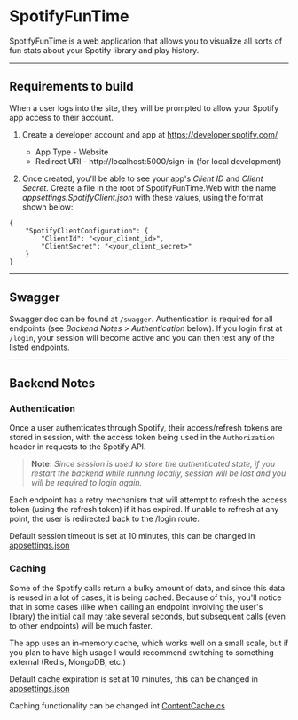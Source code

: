 # SpotifyFunTime

SpotifyFunTime is a web application that allows you to visualize all sorts of fun stats about your Spotify library and play history.

---

## Requirements to build

When a user logs into the site, they will be prompted to allow your Spotify app access to their account.

1. Create a developer account and app at https://developer.spotify.com/

    * App Type - Website
    * Redirect URI - http://localhost:5000/sign-in (for local development)

2. Once created, you'll be able to see your app's _Client ID_ and _Client Secret_. Create a file in the root of <span>SpotifyFunTime.</span>Web with the name _appsettings.SpotifyClient.json_ with these values, using the format shown below:

```
{
    "SpotifyClientConfiguration": {
        "ClientId": "<your_client_id>",
        "ClientSecret": "<your_client_secret>"
    }
}
```

---

## Swagger

Swagger doc can be found at `/swagger`. Authentication is required for all endpoints (see _Backend Notes > Authentication_ below). If you login first at `/login`, your session will become active and you can then test any of the listed endpoints.

---

## Backend Notes

### Authentication

Once a user authenticates through Spotify, their access/refresh tokens are stored in session, with the access token being used in the `Authorization` header in requests to the Spotify API.

>__Note:__ *Since session is used to store the authenticated state, if you restart the backend while running locally, session will be lost and you will be required to login again.*

Each endpoint has a retry mechanism that will attempt to refresh the access token (using the refresh token) if it has expired. If unable to refresh at any point, the user is redirected back to the /login route.

Default session timeout is set at 10 minutes, this can be changed in [appsettings.json](https://github.com/festivegoose/SpotifyFunTime/blob/master/SpotifyFunTime.Web/appsettings.json)

### Caching

Some of the Spotify calls return a bulky amount of data, and since this data is reused in a lot of cases, it is being cached. Because of this, you'll notice that in some cases (like when calling an endpoint involving the user's library) the initial call may take several seconds, but subsequent calls (even to other endpoints) will be much faster.

The app uses an in-memory cache, which works well on a small scale, but if you plan to have high usage I would recommend switching to something external (Redis, MongoDB, etc.)

Default cache expiration is set at 10 minutes, this can be changed in [appsettings.json](https://github.com/festivegoose/SpotifyFunTime/blob/master/SpotifyFunTime.Web/appsettings.json)

Caching functionality can be changed int [ContentCache.cs](https://github.com/festivegoose/SpotifyFunTime/blob/master/SpotifyFunTime.Application/ContentCache.cs)